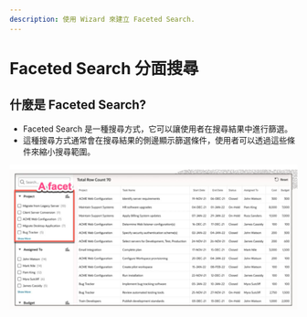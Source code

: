 ```yaml
---
description: 使用 Wizard 來建立 Faceted Search. 
---
```


# Faceted Search 分面搜尋

## 什麼是 Faceted Search?

- Faceted Search 是一種搜尋方式，它可以讓使用者在搜尋結果中進行篩選。
- 這種搜尋方式通常會在搜尋結果的側邊顯示篩選條件，使用者可以透過這些條件來縮小搜尋範圍。

![](img/24-03-09-16-04-48.png)
